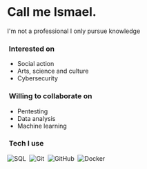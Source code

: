 # Call me Ismael.

I'm not a professional
I only pursue knowledge

### &nbsp;Interested on
- Social action
- Arts, science and culture
- Cybersecurity

### &nbsp;Willing to collaborate on
- Pentesting 
- Data analysis
- Machine learning

### &nbsp;Tech I use

![SQL](https://img.shields.io/badge/sql-%234478A8.svg?style=for-the-badge&logo=postgresql&logoColor=white)&nbsp;
![Git](https://img.shields.io/badge/git-%23F05033.svg?style=for-the-badge&logo=git&logoColor=white)&nbsp;
![GitHub](https://img.shields.io/badge/github-%23121011.svg?style=for-the-badge&logo=github&logoColor=white)&nbsp;
![Docker](https://img.shields.io/badge/docker-%232496ED.svg?style=for-the-badge&logo=docker&logoColor=white)&nbsp;



